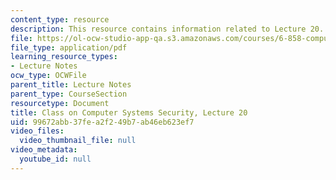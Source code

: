 ```yaml
---
content_type: resource
description: This resource contains information related to Lecture 20.
file: https://ol-ocw-studio-app-qa.s3.amazonaws.com/courses/6-858-computer-systems-security-fall-2014/99672abb37fea2f249b7ab46eb623ef7_MIT6_858F14_lec20.pdf
file_type: application/pdf
learning_resource_types:
- Lecture Notes
ocw_type: OCWFile
parent_title: Lecture Notes
parent_type: CourseSection
resourcetype: Document
title: Class on Computer Systems Security, Lecture 20
uid: 99672abb-37fe-a2f2-49b7-ab46eb623ef7
video_files:
  video_thumbnail_file: null
video_metadata:
  youtube_id: null
---
```

